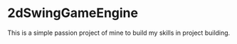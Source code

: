 # 2dSwingGameEngine
This is a simple passion project of mine to build my skills in project building.
